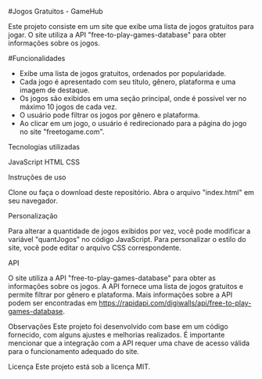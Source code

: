 #Jogos Gratuitos - GameHub

Este projeto consiste em um site que exibe uma lista de jogos gratuitos para jogar. 
O site utiliza a API "free-to-play-games-database" para obter informações sobre os jogos.

#Funcionalidades

- Exibe uma lista de jogos gratuitos, ordenados por popularidade.
- Cada jogo é apresentado com seu título, gênero, plataforma e uma imagem de destaque.
- Os jogos são exibidos em uma seção principal, onde é possível ver no máximo 10 jogos de cada vez.
- O usuário pode filtrar os jogos por gênero e plataforma.
- Ao clicar em um jogo, o usuário é redirecionado para a página do jogo no site "freetogame.com".

Tecnologias utilizadas

JavaScript
HTML
CSS

Instruções de uso

Clone ou faça o download deste repositório.
Abra o arquivo "index.html" em seu navegador.

Personalização

Para alterar a quantidade de jogos exibidos por vez, você pode modificar a variável "quantJogos" no código JavaScript.
Para personalizar o estilo do site, você pode editar o arquivo CSS correspondente.

API

O site utiliza a API "free-to-play-games-database" para obter as informações sobre os jogos. A API fornece uma lista de jogos gratuitos e permite filtrar por gênero e plataforma. Mais informações sobre a API podem ser encontradas em https://rapidapi.com/digiwalls/api/free-to-play-games-database.

Observações
Este projeto foi desenvolvido com base em um código fornecido, com alguns ajustes e melhorias realizados. É importante mencionar que a integração com a API requer uma chave de acesso válida para o funcionamento adequado do site.

Licença
Este projeto está sob a licença MIT.
